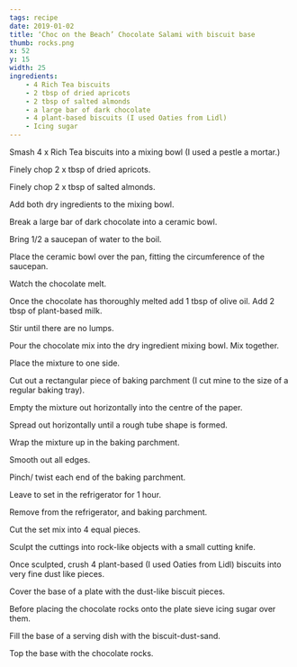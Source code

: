 ```yaml
---
tags: recipe
date: 2019-01-02
title: ‘Choc on the Beach’ Chocolate Salami with biscuit base
thumb: rocks.png
x: 52
y: 15
width: 25
ingredients:
    - 4 Rich Tea biscuits
    - 2 tbsp of dried apricots
    - 2 tbsp of salted almonds
    - a large bar of dark chocolate
    - 4 plant-based biscuits (I used Oaties from Lidl) 
    - Icing sugar
---
```


Smash 4 x Rich Tea biscuits into a mixing bowl (I used a pestle a mortar.)

Finely chop 2 x tbsp of dried apricots.

Finely chop 2 x tbsp of salted almonds.

Add both dry ingredients to the mixing bowl.

Break a large bar of dark chocolate into a ceramic bowl.

Bring 1/2 a saucepan of water to the boil.

Place the ceramic bowl over the pan, fitting the circumference of the saucepan.

Watch the chocolate melt.

Once the chocolate has thoroughly melted add 1 tbsp of olive oil.
Add 2 tbsp of plant-based milk.

Stir until there are no lumps.

Pour the chocolate mix into the dry ingredient mixing bowl.
Mix together.

Place the mixture to one side.

Cut out a rectangular piece of baking parchment (I cut mine to the size of a regular baking tray).

Empty the mixture out horizontally into the centre of the paper.

Spread out horizontally until a rough tube shape is formed.

Wrap the mixture up in the baking parchment.

Smooth out all edges.

Pinch/ twist each end of the baking parchment.

Leave to set in the refrigerator for 1 hour.

Remove from the refrigerator, and baking parchment.

Cut the set mix into 4 equal pieces.

Sculpt the cuttings into rock-like objects with a small cutting knife.

Once sculpted, crush 4 plant-based (I used Oaties from Lidl) biscuits into very fine dust like pieces.

Cover the base of a plate with the dust-like biscuit pieces.

Before placing the chocolate rocks onto the plate sieve icing sugar over them.

Fill the base of a serving dish with the biscuit-dust-sand.

Top the base with the chocolate rocks.